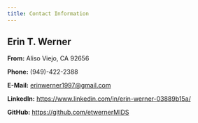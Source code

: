 ```yaml
---
title: Contact Information
---
```


## Erin T. Werner

**From:** Aliso Viejo, CA 92656

**Phone:** (949)-422-2388

**E-Mail:** erinwerner1997@gmail.com

**LinkedIn:** https://www.linkedin.com/in/erin-werner-03889b15a/

**GitHub:** https://github.com/etwernerMIDS


